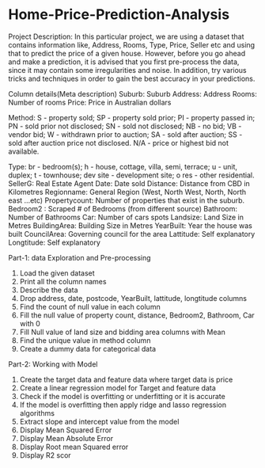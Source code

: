 # Home-Price-Prediction-Analysis
Project Description:
In this particular project, we are using a dataset that contains information like, Address, Rooms, Type, 
Price, Seller etc and using that to predict the price of a given house.
However, before you go ahead and make a prediction, it is advised that you first pre-process the 
data, since it may contain some irregularities and noise. In addition, try various tricks and techniques 
in order to gain the best accuracy in your predictions.


Column details(Meta description)
Suburb: Suburb
Address: Address
Rooms: Number of rooms
Price: Price in Australian dollars


Method:
S - property sold;
SP - property sold prior;
PI - property passed in;
PN - sold prior not disclosed;
SN - sold not disclosed;
NB - no bid;
VB - vendor bid;
W - withdrawn prior to auction;
SA - sold after auction;
SS - sold after auction price not disclosed.
N/A - price or highest bid not available.


Type:
br - bedroom(s);
h - house, cottage, villa, semi, terrace;
u - unit, duplex;
t - townhouse;
dev site - development site;
o res - other residential.
SellerG: Real Estate Agent
Date: Date sold
Distance: Distance from CBD in Kilometres
Regionname: General Region (West, North West, North, North east …etc)
Propertycount: Number of properties that exist in the suburb.
Bedroom2 : Scraped # of Bedrooms (from different source)
Bathroom: Number of Bathrooms
Car: Number of cars spots
Landsize: Land Size in Metres
BuildingArea: Building Size in Metres
YearBuilt: Year the house was built
CouncilArea: Governing council for the area
Lattitude: Self explanatory
Longtitude: Self explanatory


Part-1: data Exploration and Pre-processing
1) Load the given dataset
2) Print all the column names
3) Describe the data
4) Drop address, date, postcode, YearBuilt, lattitude, longtitude columns
5) Find the count of null value in each column
6) Fill the null value of property count, distance, Bedroom2, Bathroom, Car with 0
7) Fill Null value of land size and bidding area columns with Mean
8) Find the unique value in method column
9) Create a dummy data for categorical data

    
Part-2: Working with Model
1) Create the target data and feature data where target data is price
2) Create a linear regression model for Target and feature data
3) Check if the model is overfitting or underfitting or it is accurate
4) If the model is overfitting then apply ridge and lasso regression algorithms
5) Extract slope and intercept value from the model
6) Display Mean Squared Error
7) Display Mean Absolute Error
8) Display Root mean Squared error
9) Display R2 scor
